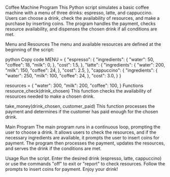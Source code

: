 Coffee Machine Program
This Python script simulates a basic coffee machine with a menu of three
drinks: espresso, latte, and cappuccino. Users can choose a drink, check
the availability of resources, and make a purchase by inserting coins. 
The program handles the payment, checks resource availability, and dispenses
the chosen drink if all conditions are met.

Menu and Resources
The menu and available resources are defined at the beginning of the script:

python
Copy code
MENU = {
    "espresso": {
        "ingredients": {
            "water": 50,
            "coffee": 18,
            "milk": 0,
        },
        "cost": 1.5,
    },
    "latte": {
        "ingredients": {
            "water": 200,
            "milk": 150,
            "coffee": 24,
        },
        "cost": 2.5,
    },
    "cappuccino": {
        "ingredients": {
            "water": 250,
            "milk": 100,
            "coffee": 24,
        },
        "cost": 3.0,
    }
}

resources = {
    "water": 300,
    "milk": 200,
    "coffee": 100,
}
Functions
resource_check(drink_chosen)
This function checks the availability of resources needed to make 
a chosen drink.

take_money(drink_chosen, customer_paid)
This function processes the payment and determines if the customer
has paid enough for the chosen drink.

Main Program
The main program runs in a continuous loop, prompting the user to 
choose a drink. It allows users to check the resources, and if the
necessary ingredients are available, it prompts the user to insert 
coins for payment. The program then processes the payment, updates the
resources, and serves the drink if the conditions are met.

Usage
Run the script.
Enter the desired drink (espresso, latte, cappuccino) or use the 
commands "off" to exit or "report" to check resources.
Follow the prompts to insert coins for payment.
Enjoy your drink!
